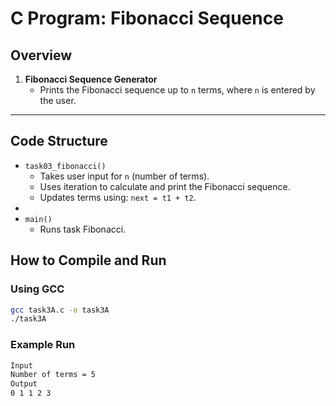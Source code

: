 # C Program: Fibonacci Sequence

## Overview
1. **Fibonacci Sequence Generator**  
   - Prints the Fibonacci sequence up to `n` terms, where `n` is entered by the user.  
---


## Code Structure
- `task03_fibonacci()`  
  - Takes user input for `n` (number of terms).  
  - Uses iteration to calculate and print the Fibonacci sequence.  
  - Updates terms using: `next = t1 + t2`.  
- 
- `main()`   
  - Runs task Fibonacci.  

## How to Compile and Run

### Using GCC
```sh
gcc task3A.c -o task3A
./task3A
```
### Example Run
```sh
Input
Number of terms = 5
Output
0 1 1 2 3
```
